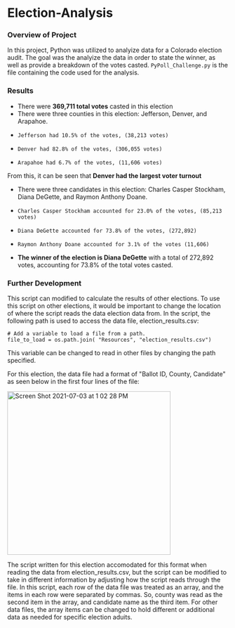 # Election-Analysis

### Overview of Project 
In this project, Python was utilized to analyize data for a Colorado election audit. The goal was the analyize the data in order to state the winner, as well as provide a breakdown of the votes casted. ```PyPoll_Challenge.py``` is the file containing the code used for the analysis. 

### Results 
- There were **369,711 total votes** casted in this election
- There were three counties in this election: Jefferson, Denver, and Arapahoe.  
-     Jefferson had 10.5% of the votes, (38,213 votes)
-     Denver had 82.8% of the votes, (306,055 votes)
-     Arapahoe had 6.7% of the votes, (11,606 votes) 
From this, it can be seen that **Denver had the largest voter turnout** 
- There were three candidates in this election: Charles Casper Stockham, Diana DeGette, and Raymon Anthony Doane. 
-     Charles Casper Stockham accounted for 23.0% of the votes, (85,213 votes)
-     Diana DeGette accounted for 73.8% of the votes, (272,892)
-     Raymon Anthony Doane accounted for 3.1% of the votes (11,606)
- **The winner of the election is Diana DeGette** with a total of 272,892 votes, accounting for 73.8% of the total votes casted. 

### Further Development 
This script can modified to calculate the results of other elections. To use this script on other elections, it would be important to change the location of where the script reads the data election data from. In the script, the following path is used to access the data file, election_results.csv:
```
# Add a variable to load a file from a path.
file_to_load = os.path.join( "Resources", "election_results.csv")
```
This variable can be changed to read in other files by changing the path specified. 

For this election, the data file had a format of "Ballot ID, County, Candidate" as seen below in the first four lines of the file:

<img width="372" alt="Screen Shot 2021-07-03 at 1 02 28 PM" src="https://user-images.githubusercontent.com/85901073/124361801-f562c880-dbfe-11eb-8f75-769b9bedb263.png">

The script written for this election accomodated for this format when reading the data from election_results.csv, but the script can be modified to take in different information by adjusting how the script reads through the file. In this script, each row of the data file was treated as an array, and the items in each row were separated by commas. So, county was read as the second item in the array, and candidate name as the third item. For other data files, the array items can be changed to hold different or additional data as needed for specific election aduits. 



